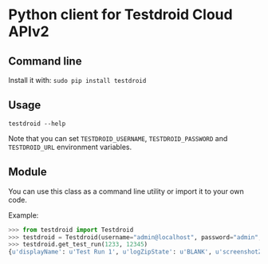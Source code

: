 Python client for Testdroid Cloud APIv2
=======================================

Command line
-----

Install it with:
`sudo pip install testdroid`

Usage
-----

`testdroid --help`

Note that you can set `TESTDROID_USERNAME`, `TESTDROID_PASSWORD` and `TESTDROID_URL` environment variables.


Module
-----

You can use this class as a command line utility or import it to your own code.

Example:

```python
>>> from testdroid import Testdroid
>>> testdroid = Testdroid(username="admin@localhost", password="admin", url="http://localhost:9080/testdroid-cloud")
>>> testdroid.get_test_run(1233, 12345)
{u'displayName': u'Test Run 1', u'logZipState': u'BLANK', u'screenshotZipState': u'BLANK', u'projectId': 12340, u'number': 1, u'successRatio': 0.814815, u'createTime': 1393595647000, u'executionRatio': 1.0, u'state': u'FINISHED', u'startedByDisplayName': u'John Doe', u'id': 10} 
```
